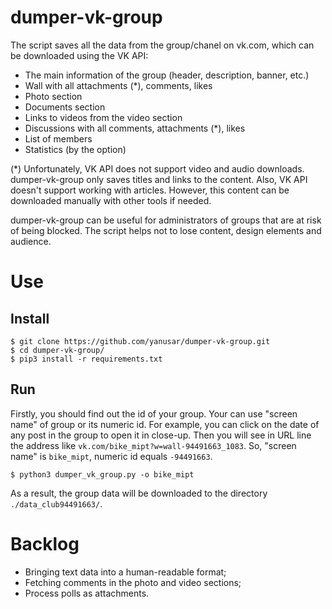# dumper-vk-group

The script saves all the data from the group/chanel on vk.com, which can be downloaded using the VK API:

* The main information of the group (header, description, banner, etc.)
* Wall with all attachments (&ast;), comments, likes
* Photo section
* Documents section
* Links to videos from the video section
* Discussions with all comments, attachments (&ast;), likes
* List of members
* Statistics (by the option)

(&ast;) Unfortunately, VK API does not support video and audio downloads. dumper-vk-group only saves titles and links to the content. Also, VK API doesn't support working with articles. However, this content can be downloaded manually with other tools if needed.

dumper-vk-group can be useful for administrators of groups that are at risk of being blocked. The script helps not to lose content, design elements and audience.

# Use

## Install

```
$ git clone https://github.com/yanusar/dumper-vk-group.git
$ cd dumper-vk-group/
$ pip3 install -r requirements.txt
```

## Run

Firstly, you should find out the id of your group. Your can use "screen name" of group or its numeric id. For example, you can click on the date of any post in the group to open it in close-up. Then you will see in URL line the address like `vk.com/bike_mipt?w=wall-94491663_1083`. So, "screen name" is `bike_mipt`, numeric id equals `-94491663`.

```
$ python3 dumper_vk_group.py -o bike_mipt
```

As a result, the group data will be downloaded to the directory `./data_club94491663/`.

# Backlog

* Bringing text data into a human-readable format;
* Fetching comments in the photo and video sections;
* Process polls as attachments.
